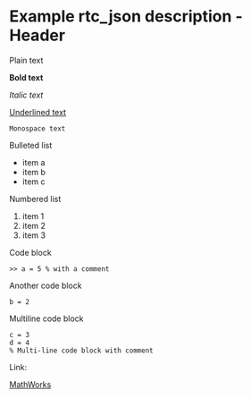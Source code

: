 # Example rtc_json description - Header

Plain text

**Bold text**

_Italic text_

<ins>Underlined text</ins>

`Monospace text`

Bulleted list

- item a
- item b
- item c

Numbered list

1. item 1
2. item 2
3. item 3

Code block
```
>> a = 5 % with a comment
```

Another code block
```
b = 2
```

Multiline code block
```
c = 3
d = 4
% Multi-line code block with comment
```
    
Link:

[MathWorks](https://www.mathworks.com)
